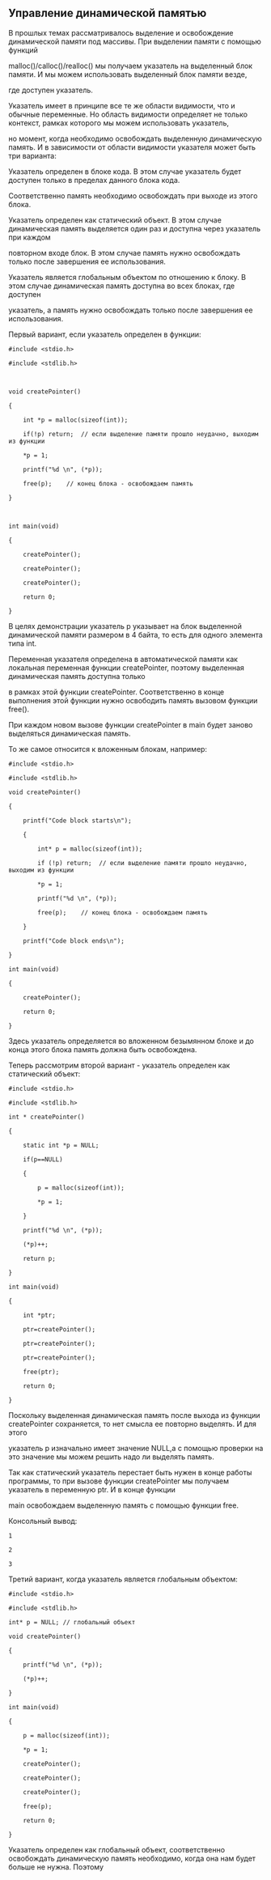 ## Управление динамической памятью

В прошлых темах рассматривалось выделение и освобождение динамической памяти под массивы. При выделении памяти с помощью функций 

malloc()/calloc()/realloc() мы получаем указатель на выделенный блок памяти. И мы можем использовать выделенный блок памяти везде, 

где доступен указатель.

Указатель имеет в принципе все те же области видимости, что и обычные переменные. Но область видимости определяет не только контекст,  рамках которого мы можем использовать указатель, 

но момент, когда необходимо освобождать выделенную динамическую память. И в зависимости от области видимости указателя может быть три варианта:

Указатель определен в блоке кода. В этом случае указатель будет доступен только в пределах данного блока кода. 

Соответственно память необходимо освобождать при выходе из этого блока.

Указатель определен как статический объект. В этом случае динамическая память выделяется один раз и доступна через указатель при каждом 

повторном входе блок. В этом случае память нужно освобождать только после завершения ее использования.

Указатель является глобальным объектом по отношению к блоку. В этом случае динамическая память доступна во всех блоках, где доступен 

указатель, а память нужно освобождать только после завершения ее использования.

Первый вариант, если указатель определен в функции:

```
#include <stdio.h>

#include <stdlib.h>

 

void createPointer()

{

    int *p = malloc(sizeof(int));

    if(!p) return;  // если выделение памяти прошло неудачно, выходим из функции

    *p = 1;

    printf("%d \n", (*p));

    free(p);    // конец блока - освобождаем память

}

 

int main(void)

{

    createPointer();

    createPointer();

    createPointer();

    return 0;

}
```

В целях демонстрации указатель p указывает на блок выделенной динамической памяти размером в 4 байта, то есть для одного элемента типа int. 

Переменная указателя определена в автоматической памяти как локальная переменная функции createPointer, поэтому выделенная динамическая память доступна только 

в рамках этой функции createPointer. Соответственно в конце выполнения этой функции нужно освободить память вызовом функции free().

При каждом новом вызове функции createPointer в main будет заново выделяться динамическая память.

То же самое относится к вложенным блокам, например:

```
#include <stdio.h>

#include <stdlib.h>

void createPointer()

{

    printf("Code block starts\n");

    {

        int* p = malloc(sizeof(int));

        if (!p) return;  // если выделение памяти прошло неудачно, выходим из функции

        *p = 1;

        printf("%d \n", (*p));

        free(p);    // конец блока - освобождаем память

    }

    printf("Code block ends\n");

}

int main(void)

{

    createPointer();

    return 0;

}
```

Здесь указатель определяется во вложенном безымянном блоке и до конца этого блока память должна быть освобождена.

Теперь рассмотрим второй вариант - указатель определен как статический объект:

```
#include <stdio.h>

#include <stdlib.h>

int * createPointer()

{

	static int *p = NULL;

	if(p==NULL)

	{

		p = malloc(sizeof(int));

		*p = 1;

	}

	printf("%d \n", (*p));

	(*p)++;

	return p;

}

int main(void)

{

	int *ptr;

	ptr=createPointer();

	ptr=createPointer();

	ptr=createPointer();

	free(ptr);

	return 0;

}
```

Поскольку выделенная динамическая память после выхода из функции createPointer сохраняется, то нет смысла ее повторно выделять. И для этого 

указатель p изначально имеет значение NULL,а с помощью проверки на это значение мы можем решить надо ли выделять память.

Так как статический указатель перестает быть нужен в конце работы программы, то при вызове функции createPointer мы получаем указатель в переменную ptr. И в конце функции 

main освобождаем выделенную память с помощью функции free.

Консольный вывод:

```
1

2

3
```

Третий вариант, когда указатель является глобальным объектом:

```
#include <stdio.h>

#include <stdlib.h>

int* p = NULL; // глобальный объект

void createPointer()

{

	printf("%d \n", (*p));

	(*p)++;

}

int main(void)

{

	p = malloc(sizeof(int));

	*p = 1;

	createPointer();

	createPointer();

	createPointer();

	free(p);

	return 0;

}
```

Указатель определен как глобальный объект, соответственно освобождать динамическую память необходимо, когда она нам будет больше не нужна. Поэтому 


